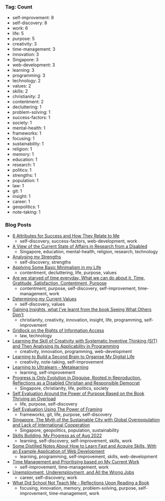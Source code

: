 ### Tag: Count
- self-improvement: 8
- self-discovery: 8
- work: 6
- life: 5
- purpose: 5
- creativity: 3
- time-management: 3
- innovation: 3
- Singapore: 3
- web-development: 3
- learning: 3
- programming: 3
- technology: 2
- values: 2
- skills: 2
- christianity: 2
- contentment: 2
- decluttering: 1
- problem-solving: 1
- success-factors: 1
- society: 1
- mental-health: 1
- frameworks: 1
- focusing: 1
- sustainability: 1
- religion: 1
- memory: 1
- education: 1
- research: 1
- politics: 1
- strengths: 1
- population: 1
- law: 1
- git: 1
- insight: 1
- career: 1
- geopolitics: 1
- note-taking: 1

### Blog Posts
- [6 Attributes for Success and How They Relate to Me](https://github.com/maxloosmu/MaxVault/blob/main/6%20Attributes%20for%20Success%20and%20How%20They%20Relate%20to%20Me.md)
    - self-discovery, success-factors, web-development, work
- [A View of the Current State of Affairs in Research from a Disabled](https://github.com/maxloosmu/MaxVault/blob/main/A%20View%20of%20the%20Current%20State%20of%20Affairs%20in%20Research%20from%20a%20Disabled.md)
    - Singapore, education, mental-health, religion, research, technology
- [Analysing my Strengths](https://github.com/maxloosmu/MaxVault/blob/main/Analysing%20my%20Strengths.md)
    - self-discovery, strengths
- [Applying Some Basic Minimalism in my Life](https://github.com/maxloosmu/MaxVault/blob/main/Applying%20Some%20Basic%20Minimalism%20in%20my%20Life.md)
    - contentment, decluttering, life, purpose, values
- [Are we starved of time everyday, What we can do about it.  Time, Gratitude, Satisfaction, Contentment, Purpose](https://github.com/maxloosmu/MaxVault/blob/main/Are%20we%20starved%20of%20time%20everyday,%20What%20we%20can%20do%20about%20it.%20Time,%20Gratitude,%20Satisfaction,%20Contentment,%20Purpose.md)
    - contentment, purpose, self-discovery, self-improvement, time-management, work
- [Determining my Current Values](https://github.com/maxloosmu/MaxVault/blob/main/Determining%20my%20Current%20Values.md)
    - self-discovery, values
- [Gaining Insights, what I've learnt from the book Seeing What Others Don't](https://github.com/maxloosmu/MaxVault/blob/main/Gaining%20Insights,%20what%20I've%20learnt%20from%20the%20book%20Seeing%20What%20Others%20Don't.md)
    - christianity, creativity, innovation, insight, life, programming, self-improvement
- [Gridlock on the Rights of Information Access](https://github.com/maxloosmu/MaxVault/blob/main/Gridlock%20on%20the%20Rights%20of%20Information%20Access.md)
    - law, technology
- [Learning the Skill of Creativity with Systematic Inventive Thinking (SIT) and Then Analysing its Applicability in Programming](https://github.com/maxloosmu/MaxVault/blob/main/Learning%20the%20Skill%20of%20Creativity%20with%20Systematic%20Inventive%20Thinking%20(SIT)%20and%20Then%20Analysing%20its%20Applicability%20in%20Programming.md)
    - creativity, innovation, programming, web-development
- [Learning to Build a Second Brain to Organise My Digital Life](https://github.com/maxloosmu/MaxVault/blob/main/Learning%20to%20Build%20a%20Second%20Brain%20to%20Organise%20My%20Digital%20Life.md)
    - creativity, note-taking, self-improvement
- [Learning to Ultralearn - Metalearning](https://github.com/maxloosmu/MaxVault/blob/main/Learning%20to%20Ultralearn%20-%20Metalearning.md)
    - learning, self-improvement
- [Progress is Only Evolution in Disguise, Rooted in Reproduction. Reflections as a Disabled Christian and Responsible Democrat](https://github.com/maxloosmu/MaxVault/blob/main/Progress%20is%20Only%20Evolution%20in%20Disguise,%20Rooted%20in%20Reproduction.%20Reflections%20as%20a%20Disabled%20Christian%20and%20Responsible%20Democrat.md)
    - Singapore, christianity, life, politics, society
- [Self Evaluation Around the Power of Purpose Based on the Book Thriving on Overload](https://github.com/maxloosmu/MaxVault/blob/main/Self%20Evaluation%20Around%20the%20Power%20of%20Purpose%20Based%20on%20the%20Book%20Thriving%20on%20Overload.md)
    - life, purpose, self-discovery
- [Self Evaluation Using The Power of Framing](https://github.com/maxloosmu/MaxVault/blob/main/Self%20Evaluation%20Using%20The%20Power%20of%20Framing.md)
    - frameworks, git, life, purpose, self-discovery
- [Singapore, The Myth of the Sustainable City with Global Overpopulation and Lack of International Cooperation](https://github.com/maxloosmu/MaxVault/blob/main/Singapore,%20The%20Myth%20of%20the%20Sustainable%20City%20with%20Global%20Overpopulation%20and%20Lack%20of%20International%20Cooperation.md)
    - Singapore, geopolitics, population, sustainability
- [Skills Building, My Progress as of Aug 2022](https://github.com/maxloosmu/MaxVault/blob/main/Skills%20Building,%20My%20Progress%20as%20of%20Aug%202022.md)
    - learning, self-discovery, self-improvement, skills, work
- [Some Distilled Notes About How to Learn Fast and Acquire Skills, With an Example Application of Web Development](https://github.com/maxloosmu/MaxVault/blob/main/Some%20Distilled%20Notes%20About%20How%20to%20Learn%20Fast%20and%20Acquire%20Skills,%20With%20an%20Example%20Application%20of%20Web%20Development.md)
    - learning, programming, self-improvement, skills, web-development
- [Time Management and Prioritising based on My Current Work](https://github.com/maxloosmu/MaxVault/blob/main/Time%20Management%20and%20Prioritising%20based%20on%20My%20Current%20Work.md)
    - self-improvement, time-management, work
- [Unemployment, Underemployment, and All the Wrong Jobs](https://github.com/maxloosmu/MaxVault/blob/main/Unemployment,%20Underemployment,%20and%20All%20the%20Wrong%20Jobs.md)
    - career, self-discovery, work
- [What Did School Not Teach Me - Reflections Upon Reading a Book](https://github.com/maxloosmu/MaxVault/blob/main/What%20Did%20School%20Not%20Teach%20Me%20-%20Reflections%20Upon%20Reading%20a%20Book.md)
    - focusing, innovation, memory, problem-solving, purpose, self-improvement, time-management, work
